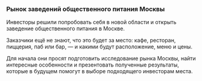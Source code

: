 ### Рынок заведений общественного питания Москвы



Инвесторы решили попробовать себя в новой области и открыть заведение общественного питания в Москве. 

Заказчики ещё не знают, что это будет за место: кафе, ресторан, пиццерия, паб или бар, — и какими будут расположение, меню и цены.

Для начала они просят  подготовить исследование рынка Москвы, найти интересные особенности и презентовать полученные результаты, которые в будущем помогут в выборе подходящего инвесторам места.

